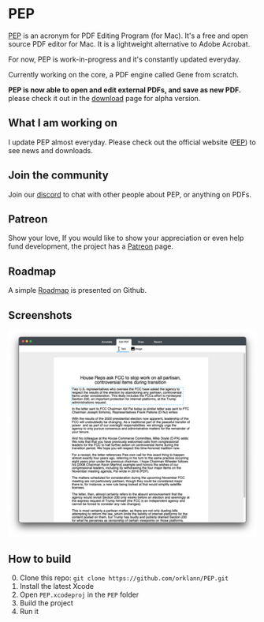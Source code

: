 # PEP

[PEP](https://macpep.org/) is an acronym for PDF Editing Program (for Mac). It's a free and open source PDF editor for Mac. It is a lightweight alternative to Adobe Acrobat.

For now, PEP is work-in-progress and it's constantly updated everyday.

Currently working on the core, a PDF engine called Gene from scratch.

**PEP is now able to open and edit external PDFs, and save as new PDF.** please check it out in
the [download](https://macpep.org/download) page for alpha version.


## What I am working on
I update PEP almost everyday. Please check out the official website ([PEP](https://macpep.org/)) to see news and downloads.

## Join the community
Join our [discord](https://discord.gg/Fvs8xS7As6) to chat with other people about PEP, or anything on PDFs.

## Patreon
Show your love, If you would like to show your appreciation or even help fund development, the project has a [Patreon](https://www.patreon.com/aaronelkins) page.


## Roadmap

A simple [Roadmap](https://github.com/orklann/PEP/projects/1) is presented on Github.

## Screenshots
![](https://raw.githubusercontent.com/orklann/PEP/master/Screenshots/pep_alpha_focus_ui.png)


## How to build

0. Clone this repo: `git clone https://github.com/orklann/PEP.git`
1. Install the latest Xcode
2. Open `PEP.xcodeproj` in the `PEP` folder
3. Build the project
4. Run it
